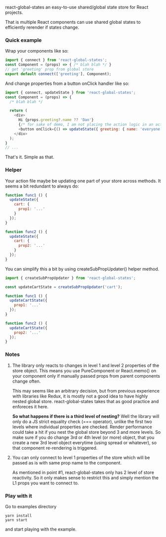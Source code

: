 react-global-states an easy-to-use shared/global state store for React projects.

That is multiple React components can use shared global states to efficiently rerender if states change.

### Quick example

Wrap your components like so:
```js
import { connect } from 'react-global-states';
const Component = (props) => { /* blah blah */ }
// get 'greeting' prop from global store
export default connect(['greeting'], Component);
```

And change properties from a button onClick handler like so:
```js
import { connect, updateState } from 'react-global-states';
const Component = (props) => {
  /* blah blah */

  return (
    <div>
      Hi {props.greeting?.name ?? 'Dan'}
      {/* for sake of demo, I am not placing the action logic in an action file */}
      <button onClick={() => updateState({ greeting: { name: 'everyone' }})}>Greet everyone</button>
    </div>
  );
}
// ...
```
That's it. Simple as that.

### Helper

Your action file maybe be updating one part of your store across methods. It seems a bit redundant to always do:

```js
function func1 () {
  updateState({
    cart: {
      prop1: '...'
    }
  });
}

function func2 () {
  updateState({
    cart: {
      prop2: '...'
    }
  });
}
```

You can simplify this a bit by using createSubPropUpdater() helper method.

```js
import { createSubPropUpdater } from 'react-global-states';

const updateCartState = createSubPropUpdater('cart');

function func1 () {
  updateCartState({
    prop1: '...'
  });
}

function func2 () {
  updateCartState({
    prop2: '...'
  });
}
```

### Notes

1. The library only reacts to changes in level 1 and level 2 properties of the store object. This means you use PureComponent or React.memo() on your component only if manually passed props from parent components change often. 

    This may seems like an arbitrary decision, but from previous experience with libraries like Redux, it is mostly not a good idea to have highly nested global store. react-global-states takes that as good practice and enforeces it here.

    **So what happens if there is a third level of nesting?**
    Well the library will only do a JS strict equality check (=== operator), unlike the first two levels where individual properties are checked. Render performance could take a hit if you nest the global store beyond 3 and more levels.
    So make sure if you do change 3rd or 4th level (or more) object, that you create a new 3rd level object everytime (using spread or whatever), so that component re-rendering is triggered.

2. You can only connect to level 1 properties of the store which will be passed
as is with same prop name to the component.
   
    As mentioned in point #1, react-global-states only has 2 level of store reactivity. So it only makes sense to restrict this and simply mention the L1 props you want to connect to.

### Play with it

Go to examples directory
```
yarn install
yarn start
```
and start playing with the example.
